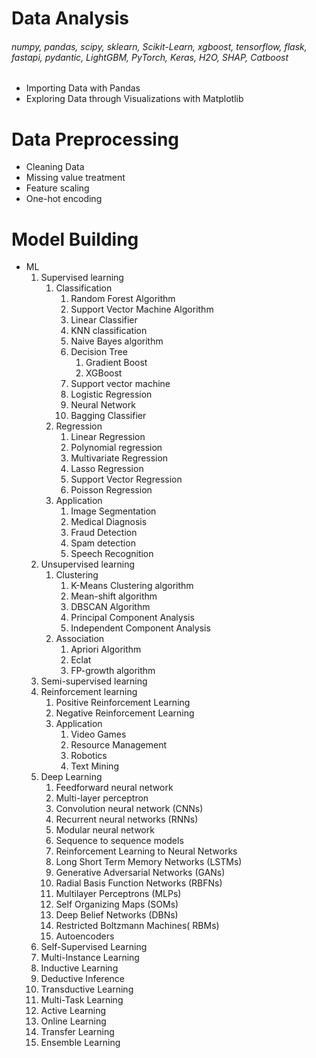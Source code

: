 # Data Analysis

###### numpy, pandas, scipy, sklearn, Scikit-Learn, xgboost, tensorflow, flask, fastapi, pydantic, LightGBM, PyTorch, Keras, H2O, SHAP, Catboost

- Importing Data with Pandas
- Exploring Data through Visualizations with Matplotlib


# Data Preprocessing

- Cleaning Data
- Missing value treatment
- Feature scaling
- One-hot encoding


# Model Building

- ML
   1. Supervised learning 
      1. Classification
         1. Random Forest Algorithm
         1. Support Vector Machine Algorithm
         1. Linear Classifier
         1. KNN classification
         1. Naive Bayes algorithm
         1. Decision Tree
            1. Gradient Boost
            1. XGBoost
         1. Support vector machine
         1. Logistic Regression
         1. Neural Network
         1. Bagging Classifier
      1. Regression
         1. Linear Regression
         1. Polynomial regression
         1. Multivariate Regression 
         1. Lasso Regression
         1. Support Vector Regression
         1. Poisson Regression
      1. Application
         1. Image Segmentation
         1. Medical Diagnosis
         1. Fraud Detection
         1. Spam detection
         1. Speech Recognition
   1. Unsupervised learning 
      1. Clustering
         1. K-Means Clustering algorithm
         1. Mean-shift algorithm
         1. DBSCAN Algorithm
         1. Principal Component Analysis
         1. Independent Component Analysis
      1. Association
         1. Apriori Algorithm
         1. Eclat
         1. FP-growth algorithm
   1. Semi-supervised learning 
   1. Reinforcement learning 
      1. Positive Reinforcement Learning
      1. Negative Reinforcement Learning
      1. Application
         1. Video Games
         1. Resource Management
         1. Robotics
         1. Text Mining
   1. Deep Learning
      1. Feedforward neural network
      1. Multi-layer perceptron
      1. Convolution neural network (CNNs)
      1. Recurrent neural networks (RNNs)
      1. Modular neural network
      1. Sequence to sequence models
      1. Reinforcement Learning to Neural Networks
      1. Long Short Term Memory Networks (LSTMs)
      1. Generative Adversarial Networks (GANs)
      1. Radial Basis Function Networks (RBFNs)
      1. Multilayer Perceptrons (MLPs)
      1. Self Organizing Maps (SOMs)
      1. Deep Belief Networks (DBNs)
      1. Restricted Boltzmann Machines( RBMs)
      1. Autoencoders
   1. Self-Supervised Learning
   1. Multi-Instance Learning
   1. Inductive Learning
   1. Deductive Inference
   1. Transductive Learning
   1. Multi-Task Learning
   1. Active Learning
   1. Online Learning
   1. Transfer Learning
   1. Ensemble Learning







    
    
